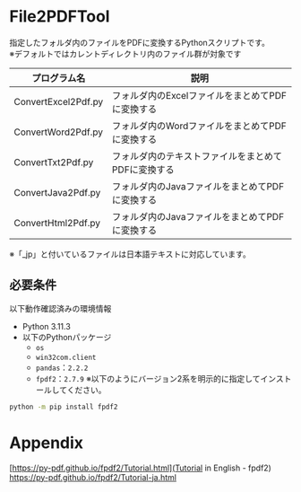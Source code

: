 # File2PDFTool  
指定したフォルダ内のファイルをPDFに変換するPythonスクリプトです。  
※デフォルトではカレントディレクトリ内のファイル群が対象です  

|プログラム名|説明|
|---|---|
|ConvertExcel2Pdf.py|フォルダ内のExcelファイルをまとめてPDFに変換する|
|ConvertWord2Pdf.py|フォルダ内のWordファイルをまとめてPDFに変換する|
|ConvertTxt2Pdf.py|フォルダ内のテキストファイルをまとめてPDFに変換する|
|ConvertJava2Pdf.py|フォルダ内のJavaファイルをまとめてPDFに変換する|
|ConvertHtml2Pdf.py|フォルダ内のJavaファイルをまとめてPDFに変換する|
  
※「_jp」と付いているファイルは日本語テキストに対応しています。  

## 必要条件  
以下動作確認済みの環境情報  
- Python 3.11.3
- 以下のPythonパッケージ
  - `os`
  - `win32com.client`
  - `pandas`：`2.2.2`
  - `fpdf2`：`2.7.9`
※以下のようにバージョン2系を明示的に指定してインストールしてください。
```bash
python -m pip install fpdf2    
```
# Appendix

[https://py-pdf.github.io/fpdf2/Tutorial.html](Tutorial in English - fpdf2)
https://py-pdf.github.io/fpdf2/Tutorial-ja.html
